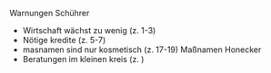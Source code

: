 Warnungen Schührer
- Wirtschaft wächst zu wenig (z. 1-3)
- Nötige kredite (z. 5-7)
- masnamen sind nur kosmetisch (z. 17-19)
Maßnamen Honecker
- Beratungen im kleinen kreis (z. )